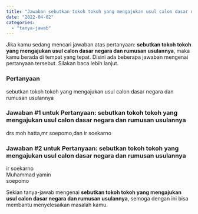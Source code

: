 ```yaml
---
title: "Jawaban sebutkan tokoh tokoh yang mengajukan usul calon dasar negara dan rumusan usulannya"
date: "2022-04-02"
categories: 
  - "tanya-jawab"
---
```


Jika kamu sedang mencari jawaban atas pertanyaan: **sebutkan tokoh tokoh yang mengajukan usul calon dasar negara dan rumusan usulannya**, maka kamu berada di tempat yang tepat. Disini ada beberapa jawaban mengenai pertanyaan tersebut. Silakan baca lebih lanjut.

### Pertanyaan

sebutkan tokoh tokoh yang mengajukan usul calon dasar negara dan rumusan usulannya

### Jawaban #1 untuk Pertanyaan: sebutkan tokoh tokoh yang mengajukan usul calon dasar negara dan rumusan usulannya

drs moh hatta,mr soepomo,dan ir soekarno

### Jawaban #2 untuk Pertanyaan: sebutkan tokoh tokoh yang mengajukan usul calon dasar negara dan rumusan usulannya

ir soekarno  
Muhammad yamin  
soepomo

Sekian tanya-jawab mengenai **sebutkan tokoh tokoh yang mengajukan usul calon dasar negara dan rumusan usulannya**, semoga dengan ini bisa membantu menyelesaikan masalah kamu.
